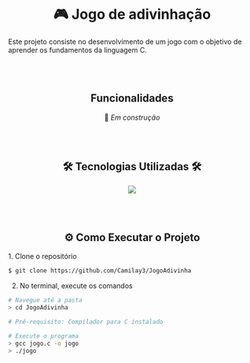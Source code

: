 <h1 align="center">🎮 Jogo de adivinhação</h1>
Este projeto consiste no desenvolvimento de um jogo com o objetivo de aprender os fundamentos da linguagem C.

<br><br>
<div align="center">
    <h2>Funcionalidades</h2>
    <p>🔨 <em>Em construção</em></p>
</div>

<br><br>
<div align="center">
<h2>🛠️ Tecnologias Utilizadas 🛠️</h2>
    <img src="https://skillicons.dev/icons?i=c" />
</div>

<br><br>
<h2 align="center">⚙️ Como Executar o Projeto</h2>
1. Clone o repositório
    
```bash
$ git clone https://github.com/Camilay3/JogoAdivinha
```

2. No terminal, execute os comandos

```bash
# Navegue até a pasta
> cd JogoAdivinha

# Pré-requisito: Compilador para C instalado

# Execute o programa
> gcc jogo.c -o jogo
> ./jogo
```
